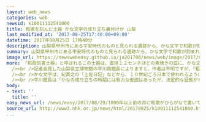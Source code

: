 ```yaml
---
layout: web_news
categories: web
newsid: k10011112541000
title: 和歌を刻んだ土器 かな文字の成り立ち裏付けか 山梨
last_modified_at: '2017-08-25T17:40:00+09:00'
datetime: 2017年08月25日 17時40分
description: 山梨県甲州市にある平安時代のものと見られる遺跡から、かな文字で和歌が刻まれた土器が見つかり、専門家は、かな文字が１０世紀ごろ日本で使われるようになったことを裏付ける貴重な資料だと話しています。
summary: 山梨県甲州市にある平安時代のものと見られる遺跡から、かな文字で和歌が刻まれた土器が見つかり、専門家は、かな文字が１０世紀ごろ日本で使われるようになったことを裏付ける貴重な資料だと話しています。
image_url: https://newswebeasy.github.io/ja201708/news/web/image/2017/08/29/k10011112541000.jpg
more: 「和歌刻書土器」と呼ばれるこの土器は、直径１２センチほどの素焼きの皿に、かな文字で和歌が刻まれています。平安時代の集落の跡と見られる甲州市の「ケカチ遺跡」で去年５月に発掘され、古代史や日本語学などの専門家が解読などを進めていました。<br
  /><br />記者会見した山梨県立博物館の平川南館長によりますと、作者は不明ですが、「粗末な絹糸」を意味する「しけいと」という言葉で、人と人とのはかないつながりが表現され、恋人などに寄せる思いを詠んだ歌ではないかということです。<br
  /><br />かな文字は、紀貫之の「土佐日記」などから、１０世紀ごろ日本で使われるようになったという説が有力でしたが、今回見つかった土器は、それを裏付ける貴重な資料だということです。<br
  /><br />平川館長は「かなの成り立ちの時期には有力な仮説はあったが、決定的な証拠がなかったので、仮説を裏付ける重要な資料になりうる発見だ。また山梨で発掘されたことも、かな文字の文化の地方への広がりを示す新たな発見になる」と話しています。
body:
- text: ''
  title: ''
easy_news_url: /news/easy/2017/08/29/1000年以上前の皿に和歌がひらがなで書いてあった/
source_url: http://www3.nhk.or.jp/news/html/20170825/k10011112541000.html
...
```

